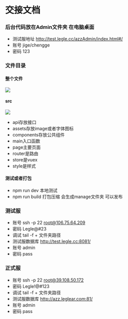 # 交接文档


### 后台代码放在Admin文件夹 在电脑桌面
* 测试服地址 http://test.legle.cc/azzAdmin/index.html#/
* 账号 jige/chengge
* 密码 123

### 文件目录
#### 整个文件
![](http://azz-test.oss-cn-shenzhen.aliyuncs.com/admin/cCCwzaXREdSSMyQBw6wn2axH3hKhx5kC%E5%B1%8F%E5%B9%95%E5%BF%AB%E7%85%A7+2017-12-29+%E4%B8%8B%E5%8D%886.06.09.png)  

#### src
![](http://azz-test.oss-cn-shenzhen.aliyuncs.com/admin/cCCwzaXREdSSMyQBw6wn2axH3hKhx5kC%E5%B1%8F%E5%B9%95%E5%BF%AB%E7%85%A7+2017-12-29+%E4%B8%8B%E5%8D%886.06.23.png)  
* api存放接口
* assets存放image或者字体图标
* components存放公共组件
* main入口函数
* page主要页面
* router是路由
* store是vuex
* style是样式

#### 测试或者打包
* npm run dev 本地测试
* npm run build 打包压缩 会生成manage文件夹 可以发布

### 测试服
* 账号 ssh -p 22 root@106.75.64.209
* 密码 Legle@#23
* 调试 tail -f  + 文件夹路径
* 测试服数据库 http://test.legle.cc:8081/
* 账号 admin
* 密码 pass


### 正式服
* 账号 ssh -p 22 root@39.108.50.172
* 密码 Legle!@#123
* 调试 tail -f  + 文件夹路径
* 测试服数据库 http://azz.leglear.com:81/
* 账号 admin
* 密码 pass
